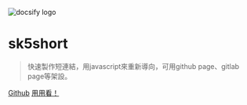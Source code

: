 ![docsify logo](https://docsify.js.org/_media/icon.svg)

# sk5short

> 快速製作短連結，用javascript來重新導向，可用github page、gitlab page等架設。

[Github](https://github.com/sk5s/sk5short/)
[用用看！](https://sk5s.github.io/sk5short/)
